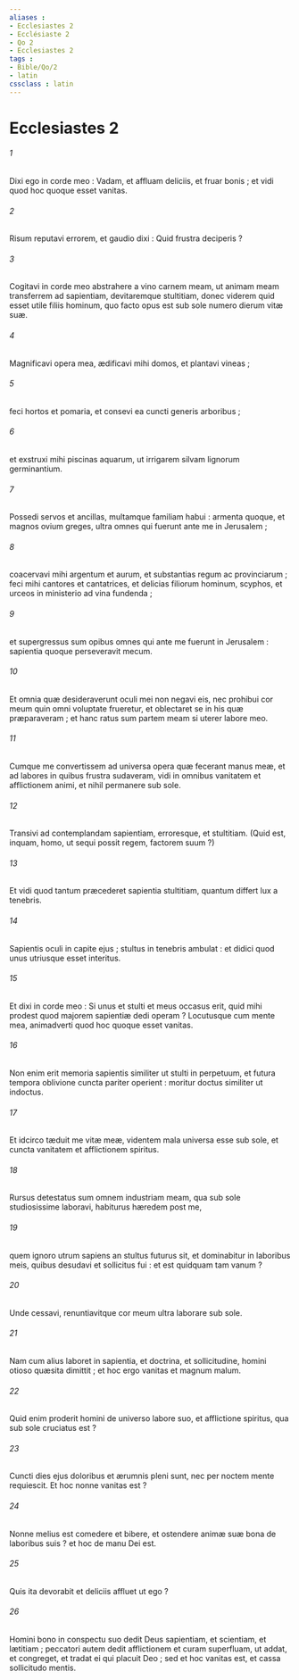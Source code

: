 ```yaml
---
aliases : 
- Ecclesiastes 2
- Ecclésiaste 2
- Qo 2
- Ecclesiastes 2
tags : 
- Bible/Qo/2
- latin
cssclass : latin
---
```


# Ecclesiastes 2

###### 1
Dixi ego in corde meo : Vadam, et affluam deliciis, et fruar bonis ; et vidi quod hoc quoque esset vanitas.
###### 2
Risum reputavi errorem, et gaudio dixi : Quid frustra deciperis ?
###### 3
Cogitavi in corde meo abstrahere a vino carnem meam, ut animam meam transferrem ad sapientiam, devitaremque stultitiam, donec viderem quid esset utile filiis hominum, quo facto opus est sub sole numero dierum vitæ suæ.
###### 4
Magnificavi opera mea, ædificavi mihi domos, et plantavi vineas ;
###### 5
feci hortos et pomaria, et consevi ea cuncti generis arboribus ;
###### 6
et exstruxi mihi piscinas aquarum, ut irrigarem silvam lignorum germinantium.
###### 7
Possedi servos et ancillas, multamque familiam habui : armenta quoque, et magnos ovium greges, ultra omnes qui fuerunt ante me in Jerusalem ;
###### 8
coacervavi mihi argentum et aurum, et substantias regum ac provinciarum ; feci mihi cantores et cantatrices, et delicias filiorum hominum, scyphos, et urceos in ministerio ad vina fundenda ;
###### 9
et supergressus sum opibus omnes qui ante me fuerunt in Jerusalem : sapientia quoque perseveravit mecum.
###### 10
Et omnia quæ desideraverunt oculi mei non negavi eis, nec prohibui cor meum quin omni voluptate frueretur, et oblectaret se in his quæ præparaveram ; et hanc ratus sum partem meam si uterer labore meo.
###### 11
Cumque me convertissem ad universa opera quæ fecerant manus meæ, et ad labores in quibus frustra sudaveram, vidi in omnibus vanitatem et afflictionem animi, et nihil permanere sub sole.
###### 12
Transivi ad contemplandam sapientiam, erroresque, et stultitiam. (Quid est, inquam, homo, ut sequi possit regem, factorem suum ?)
###### 13
Et vidi quod tantum præcederet sapientia stultitiam, quantum differt lux a tenebris.
###### 14
Sapientis oculi in capite ejus ; stultus in tenebris ambulat : et didici quod unus utriusque esset interitus.
###### 15
Et dixi in corde meo : Si unus et stulti et meus occasus erit, quid mihi prodest quod majorem sapientiæ dedi operam ? Locutusque cum mente mea, animadverti quod hoc quoque esset vanitas.
###### 16
Non enim erit memoria sapientis similiter ut stulti in perpetuum, et futura tempora oblivione cuncta pariter operient : moritur doctus similiter ut indoctus.
###### 17
Et idcirco tæduit me vitæ meæ, videntem mala universa esse sub sole, et cuncta vanitatem et afflictionem spiritus.
###### 18
Rursus detestatus sum omnem industriam meam, qua sub sole studiosissime laboravi, habiturus hæredem post me,
###### 19
quem ignoro utrum sapiens an stultus futurus sit, et dominabitur in laboribus meis, quibus desudavi et sollicitus fui : et est quidquam tam vanum ?
###### 20
Unde cessavi, renuntiavitque cor meum ultra laborare sub sole.
###### 21
Nam cum alius laboret in sapientia, et doctrina, et sollicitudine, homini otioso quæsita dimittit ; et hoc ergo vanitas et magnum malum.
###### 22
Quid enim proderit homini de universo labore suo, et afflictione spiritus, qua sub sole cruciatus est ?
###### 23
Cuncti dies ejus doloribus et ærumnis pleni sunt, nec per noctem mente requiescit. Et hoc nonne vanitas est ?
###### 24
Nonne melius est comedere et bibere, et ostendere animæ suæ bona de laboribus suis ? et hoc de manu Dei est.
###### 25
Quis ita devorabit et deliciis affluet ut ego ?
###### 26
Homini bono in conspectu suo dedit Deus sapientiam, et scientiam, et lætitiam ; peccatori autem dedit afflictionem et curam superfluam, ut addat, et congreget, et tradat ei qui placuit Deo ; sed et hoc vanitas est, et cassa sollicitudo mentis.
